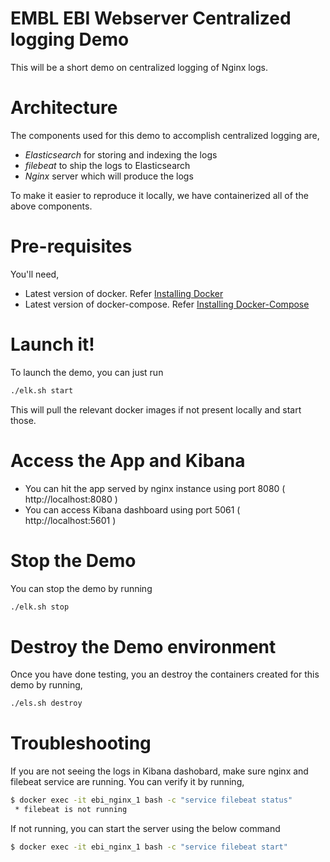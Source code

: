 # EMBL EBI Webserver Centralized logging Demo

This will be a short demo on centralized logging of Nginx logs. 

# Architecture
The components used for this demo to accomplish centralized logging are,
  - *Elasticsearch* for storing and indexing the logs
  - *filebeat* to ship the logs to Elasticsearch
  - *Nginx* server which will produce the logs

To make it easier to reproduce it locally, we have containerized all of the above components.

# Pre-requisites
You'll need,
  - Latest version of docker. Refer [Installing Docker](https://docs.docker.com/install/)
  - Latest version of docker-compose. Refer [Installing Docker-Compose](https://docs.docker.com/compose/install/)

# Launch it!
To launch the demo, you can just run
```sh
./elk.sh start
```
This will pull the relevant docker images if not present locally and start those. 

# Access the App and Kibana 
- You can hit the app served by nginx instance using port 8080 ( http://localhost:8080 )
- You can access Kibana dashboard using port 5061 ( http://localhost:5601 )

# Stop the Demo
You can stop the demo by running
```sh
./elk.sh stop
```

# Destroy the Demo environment
Once you have done testing, you an destroy the containers created for this demo by running,
```sh
./els.sh destroy
```

# Troubleshooting
If you are not seeing the logs in Kibana dashobard, make sure nginx and filebeat service are running. You can verify it by running,
```sh
$ docker exec -it ebi_nginx_1 bash -c "service filebeat status"
 * filebeat is not running
 ```
 If not running, you can start the server using the below command
```sh
$ docker exec -it ebi_nginx_1 bash -c "service filebeat start"
```

